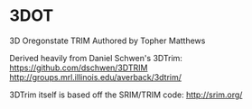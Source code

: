 3DOT
====
3D Oregonstate TRIM
Authored by Topher Matthews

Derived heavily from Daniel Schwen's 3DTrim:
https://github.com/dschwen/3DTRIM
http://groups.mrl.illinois.edu/averback/3dtrim/

3DTrim itself is based off the SRIM/TRIM code:
http://srim.org/
